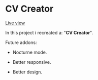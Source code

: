 # CV Creator
[Live view](https://vlunaklick.github.io/cv_creator/)

In this project i recreated a: "**CV Creator**".

Future addons: 

   * Nocturne mode.

   * Better responsive.

   * Better design.
